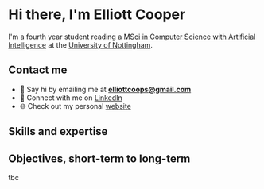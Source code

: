 # Hi there, I'm Elliott Cooper


I'm a fourth year student reading a [MSci in Computer Science with Artificial Intelligence](https://www.nottingham.ac.uk/studywithus/ugstudy/courses/UG/Computer-Science-with-Artificial-Intelligence-MSci-Hons-U7UCMPAI.html) at the [University of Nottingham](https://www.nottingham.ac.uk).


## Contact me

- 💬 Say hi by emailing me at **elliottcoops@gmail.com**
- 👯 Connect with me on [LinkedIn](https://www.linkedin.com/in/elliottcoops)
- 🌐 Check out my personal [website](https://elliottcoops.github.io/index.html) 


## Skills and expertise

## Objectives, short-term to long-term

tbc
